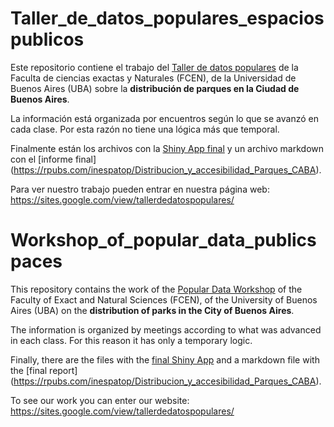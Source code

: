 # Taller_de_datos_populares_espaciospublicos

Este repositorio contiene el trabajo del [Taller de datos populares](https://sites.google.com/view/tallerdedatospopulares/) de la Faculta de ciencias exactas y Naturales (FCEN), de la Universidad de Buenos Aires (UBA) sobre la **distribución de parques en la Ciudad de Buenos Aires**.

La información está organizada por encuentros según lo que se avanzó en cada clase. Por esta razón no tiene una lógica más que temporal.

Finalmente están los archivos con la [Shiny App final](https://ipatop.shinyapps.io/EspaciosVerdes_CiudadDeBuenosAires_ShinyApp/) y un archivo markdown con el [informe final] (https://rpubs.com/inespatop/Distribucion_y_accesibilidad_Parques_CABA). 

Para ver nuestro trabajo pueden entrar en nuestra página web: https://sites.google.com/view/tallerdedatospopulares/


# Workshop_of_popular_data_publicspaces

This repository contains the work of the [Popular Data Workshop](https://sites.google.com/view/tallerdedatospopulares/) of the Faculty of Exact and Natural Sciences (FCEN), of the University of Buenos Aires (UBA) on the **distribution of parks in the City of Buenos Aires**.

The information is organized by meetings according to what was advanced in each class. For this reason it has only a temporary logic.

Finally, there are the files with the [final Shiny App](https://ipatop.shinyapps.io/EspaciosVerdes_CiudadDeBuenosAires_ShinyApp/) and a markdown file with the [final report] (https://rpubs.com/inespatop/Distribucion_y_accesibilidad_Parques_CABA).

To see our work you can enter our website: https://sites.google.com/view/tallerdedatospopulares/

